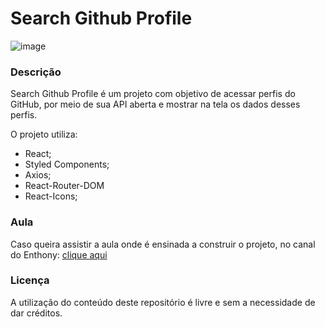 # Search Github Profile

![image](https://user-images.githubusercontent.com/57718840/129632167-c20af8ce-4995-4221-9ab2-8dbb1b02ef02.png)


### Descrição

Search Github Profile é um projeto com objetivo de acessar perfis do GitHub, por meio de sua API aberta e mostrar na tela os dados desses perfis.

O projeto utiliza:
- React; 
- Styled Components;
- Axios;
- React-Router-DOM
- React-Icons;

### Aula

Caso queira assistir a aula onde é ensinada a construir o projeto, no canal do 
Enthony: [clique aqui](https://www.youtube.com/watch?v=kqp1lNnv6K8)

### Licença

A utilização do conteúdo deste repositório é livre e sem a necessidade de dar créditos.
